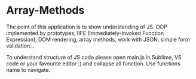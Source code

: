 # Array-Methods
The point of this application is to show understanding of JS.
OOP implemented by prototypes, IIFE (Immediately-Invoked Function Expression), DOM rendering, array methods, work with JSON,
simple form validation...

To understand structure of JS code please open main.js in Sublime, VS code or your favourite editor :)
and collapse all function. Use functions name to navigate. 

